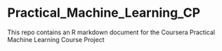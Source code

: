 # Practical_Machine_Learning_CP
This repo contains an R markdown document for the Coursera Practical Machine Learning Course Project
